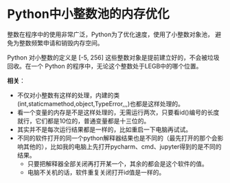 # Python中小整数池的内存优化



整数在程序中的使用非常广泛，Python为了优化速度，使用了小整数对象池， 避免为整数频繁申请和销毁内存空间。

Python 对小整数的定义是 [-5, 256] 这些整数对象是提前建立好的，不会被垃圾回收。在一个 Python 的程序中，无论这个整数处于LEGB中的哪个位置。



**相关**： 

- 不仅对小整数有这样的处理，内建的类(int,staticmamethod,object,TypeError,,,)也都是这样处理的。
- 看一个变量的内存是不是这样处理的，无需运行两次，只要看id()编号的长度就行，它们都是10位的，普通变量都是十三位的。
- 其实并不是每次运行结果都是一样的，比如重启一下电脑再试试。
- 不同的软件打开的同一个python解释器结果也是不同的（最先打开的那个会影响其他的），比如我的电脑上先打开pycharm、cmd、jupyter得到的是不同的结果。
  - 只要把解释器全部关闭再打开某一个，其余的都会是这个软件的值。
  - 电脑不关机的话，软件重复关闭打开id值是一样的。

